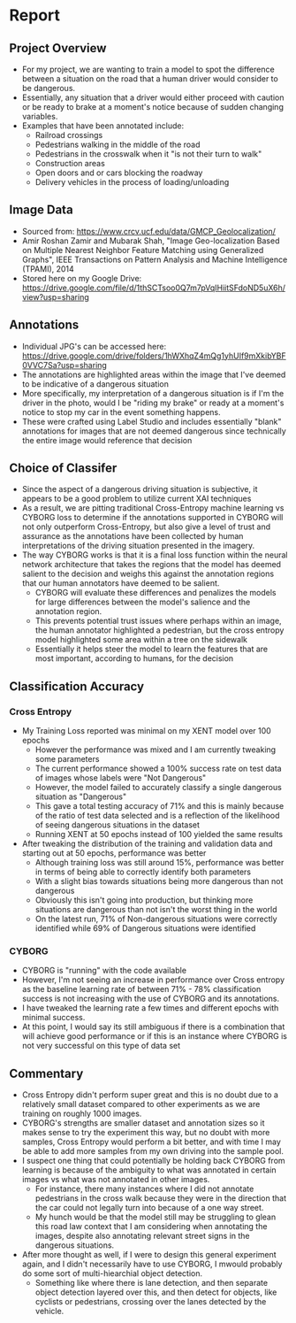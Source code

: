 # Report

## Project Overview
  - For my project, we are wanting to train a model to spot the difference between a situation on the road that a human driver would consider to be dangerous.
  - Essentially, any situation that a driver would either proceed with caution or be ready to brake at a moment's notice because of sudden changing variables.
  - Examples that have been annotated include:
    - Railroad crossings
    - Pedestrians walking in the middle of the road
    - Pedestrians in the crosswalk when it "is not their turn to walk"
    - Construction areas
    - Open doors and or cars blocking the roadway
    - Delivery vehicles in the process of loading/unloading

## Image Data
  - Sourced from: https://www.crcv.ucf.edu/data/GMCP_Geolocalization/
  - Amir Roshan Zamir and Mubarak Shah, "Image Geo-localization Based on Multiple Nearest Neighbor Feature Matching using Generalized Graphs", IEEE Transactions on Pattern Analysis and Machine Intelligence (TPAMI), 2014
  - Stored here on my Google Drive: https://drive.google.com/file/d/1thSCTsoo0Q7m7pVqIHiitSFdoND5uX6h/view?usp=sharing

## Annotations
- Individual JPG's can be accessed here: https://drive.google.com/drive/folders/1hWXhqZ4mQg1yhUIf9mXkibYBF0VVC7Sa?usp=sharing
- The annotations are highlighted areas within the image that I've deemed to be indicative of a dangerous situation
- More specifically, my interpretation of a dangerous situation is if I'm the driver in the photo, would I be "riding my brake" or ready at a moment's notice to stop my car in the event something happens.
- These were crafted using Label Studio and includes essentially "blank" annotations for images that are not deemed dangerous since technically the entire image would reference that decision

## Choice of Classifer
  - Since the aspect of a dangerous driving situation is subjective, it appears to be a good problem to utilize current XAI techniques
  - As a result, we are pitting traditional Cross-Entropy machine learning vs CYBORG loss to determine if the annotations supported in CYBORG will not only outperform Cross-Entropy, but also give a level of trust and assurance as the annotations have been collected by human interpretations of the driving situation presented in the imagery.
  - The way CYBORG works is that it is a final loss function within the neural network architecture that takes the regions that the model has deemed salient to the decision and weighs this against the annotation regions that our human annotators have deemed to be salient.
    - CYBORG will evaluate these differences and penalizes the models for large differences between the model's salience and the annotation region.
    - This prevents potential trust issues where perhaps within an image, the human annotator highlighted a pedestrian, but the cross entropy model highlighted some area within a tree on the sidewalk
    - Essentially it helps steer the model to learn the features that are most important, according to humans, for the decision

## Classification Accuracy
  ### Cross Entropy
  - My Training Loss reported was minimal on my XENT model over 100 epochs
    - However the performance was mixed and I am currently tweaking some parameters
    - The current performance showed a 100% success rate on test data of images whose labels were "Not Dangerous"
    - However, the model failed to accurately classify a single dangerous situation as "Dangerous"
    - This gave a total testing accuracy of 71% and this is mainly because of the ratio of test data selected and is a reflection of the likelihood of seeing dangerous situations in the dataset
    - Running XENT at 50 epochs instead of 100 yielded the same results
  - After tweaking the distribution of the training and validation data and starting out at 50 epochs, performance was better
    - Although training loss was still around 15%, performance was better in terms of being able to correctly identify both parameters
    - With a slight bias towards situations being more dangerous than not dangerous
    - Obviously this isn't going into production, but thinking more situations are dangerous than not isn't the worst thing in the world
    - On the latest run, 71% of Non-dangerous situations were correctly identified while 69% of Dangerous situations were identified
      
  ### CYBORG
  - CYBORG is "running" with the code available
  - However, I'm not seeing an increase in performance over Cross entropy as the baseline learning rate of between 71% - 78% classification success is not increasing with the use of CYBORG and its annotations.
  - I have tweaked the learning rate a few times and different epochs with minimal success.
  - At this point, I would say its still ambiguous if there is a combination that will achieve good performance or if this is an instance where CYBORG is not very successful on this type of data set

## Commentary
  - Cross Entropy didn't perform super great and this is no doubt due to a relatively small dataset compared to other experiments as we are training on roughly 1000 images.
  - CYBORG's strengths are smaller dataset and annotation sizes so it makes sense to try the experiment this way, but no doubt with more samples, Cross Entropy would perform a bit better, and with time I may be able to add more samples from my own driving into the sample pool.
  - I suspect one thing that could potentially be holding back CYBORG from learning is because of the ambiguity to what was annotated in certain images vs what was not annotated in other images.
    - For instance, there many instances where I did not annotate pedestrians in the cross walk because they were in the direction that the car could not legally turn into because of a one way street.
    - My hunch would be that the model still may be struggling to glean this road law context that I am considering when annotating the images, despite also annotating relevant street signs in the dangerous situations.
  - After more thought as well, if I were to design this general experiment again, and I didn't necessarily have to use CYBORG, I mwould probably do some sort of multi-hiearchial object detection.
    - Something like where there is lane detection, and then separate object detection layered over this, and then detect for objects, like cyclists or pedestrians, crossing over the lanes detected by the vehicle.
